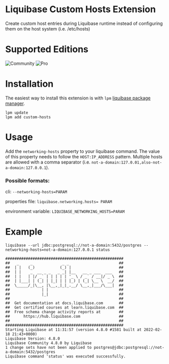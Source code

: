 # Liquibase Custom Hosts Extension
Create custom host entries during Liquibase runtime instead of configuring them on the host system (i.e. /etc/hosts)

# Supported Editions
![Community](https://img.shields.io/endpoint?url=https://raw.githubusercontent.com/mcred/liquibase-header-footer/feature/badges/badges/community.json)
![Pro](https://img.shields.io/endpoint?url=https://raw.githubusercontent.com/mcred/liquibase-header-footer/feature/badges/badges/pro.json)

# Installation
The easiest way to install this extension is with `lpm` [liquibase package manager](https://github.com/liquibase/liquibase-package-manager).
```shell
lpm update
lpm add custom-hosts
```

# Usage
Add the `networking-hosts` property to your liquibase command. The value of this property needs to follow the `HOST:IP_ADDRESS` pattern. Multiple hosts are allowed with a comma separator (i.e. `not-a-domain:127.0.01,also-not-a-domain:127.0.0.1`).

### Possible formats:

cli: `--networking-hosts=PARAM`

properties file: `liquibase.networking.hosts= PARAM`

environment variable: `LIQUIBASE_NETWORKING_HOSTS=PARAM`

# Example
```shell
liquibase --url jdbc:postgresql://not-a-domain:5432/postgres --networking-hosts=not-a-domain:127.0.0.1 status

####################################################
##   _     _             _ _                      ##
##  | |   (_)           (_) |                     ##
##  | |    _  __ _ _   _ _| |__   __ _ ___  ___   ##
##  | |   | |/ _` | | | | | '_ \ / _` / __|/ _ \  ##
##  | |___| | (_| | |_| | | |_) | (_| \__ \  __/  ##
##  \_____/_|\__, |\__,_|_|_.__/ \__,_|___/\___|  ##
##              | |                               ##
##              |_|                               ##
##                                                ## 
##  Get documentation at docs.liquibase.com       ##
##  Get certified courses at learn.liquibase.com  ## 
##  Free schema change activity reports at        ##
##      https://hub.liquibase.com                 ##
##                                                ##
####################################################
Starting Liquibase at 11:31:57 (version 4.8.0 #1581 built at 2022-02-18 21:43+0000)
Liquibase Version: 4.8.0
Liquibase Community 4.8.0 by Liquibase
1 change sets have not been applied to postgres@jdbc:postgresql://not-a-domain:5432/postgres
Liquibase command 'status' was executed successfully.
```
